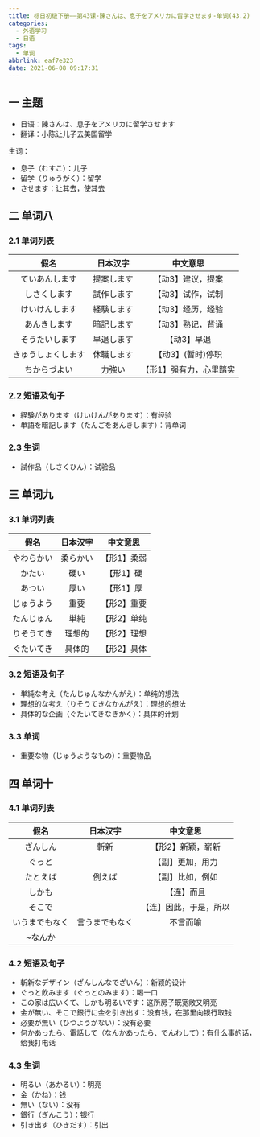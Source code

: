 ```yaml
---
title: 标日初级下册——第43课-陳さんは、息子をアメリカに留学させます-单词(43.2)
categories:
  - 外语学习
  - 日语
tags:
  - 单词
abbrlink: eaf7e323
date: 2021-06-08 09:17:31
---
```

## 一 主题

* 日语：陳さんは、息子をアメリカに留学させます
* 翻译：小陈让儿子去美国留学

<!--more-->

生词：

* 息子（むすこ）：儿子
* 留学（りゅうがく）：留学
* させます：让其去，使其去

## 二 单词八

### 2.1 单词列表

|        假名        |  日本汉字  |        中文意思         |
| :----------------: | :--------: | :---------------------: |
|   ていあんします   | 提案します |    【动3】建议，提案    |
|    しさくします    | 試作します |    【动3】试作，试制    |
|   けいけんします   | 経験します |    【动3】经历，经验    |
|    あんきします    | 暗記します |    【动3】熟记，背诵    |
|   そうたいします   | 早退します |       【动3】早退       |
| きゅうしょくします | 休職します |   【动3】\(暂时)停职    |
|    ちからづよい    |   力強い   | 【形1】强有力，心里踏实 |

### 2.2 短语及句子

* 経験があります（けいけんがあります）：有经验
* 単語を暗記します（たんごをあんきします）：背单词

### 2.3 生词

* 試作品（しさくひん）：试验品

## 三 单词九

### 3.1 单词列表

|    假名    | 日本汉字 |  中文意思   |
| :--------: | :------: | :---------: |
| やわらかい | 柔らかい | 【形1】柔弱 |
|   かたい   |   硬い   |  【形1】硬  |
|   あつい   |   厚い   |  【形1】厚  |
| じゅうよう |   重要   | 【形2】重要 |
| たんじゅん |   単純   | 【形2】单纯 |
| りそうてき |  理想的  | 【形2】理想 |
| ぐたいてき |  具体的  | 【形2】具体 |

### 3.2 短语及句子

* 単純な考え（たんじゅんなかんがえ）：单纯的想法
* 理想的な考え（りそうてきなかんがえ）：理想的想法
* 具体的な企画（ぐたいてきなきかく）：具体的计划

### 3.3 单词

* 重要な物（じゅうようなもの）：重要物品

## 四 单词十

### 4.1 单词列表

|      假名      |    日本汉字    |        中文意思        |
| :------------: | :------------: | :--------------------: |
|    ざんしん    |      斬新      |   【形2】新颖，崭新    |
|     ぐっと     |                |    【副】更加，用力    |
|    たとえば    |     例えば     |    【副】比如，例如    |
|     しかも     |                |       【连】而且       |
|     そこで     |                | 【连】因此，于是，所以 |
| いうまでもなく | 言うまでもなく |        不言而喻        |
|    ~なんか     |                |                        |

### 4.2 短语及句子

* 斬新なデザイン（ざんしんなでざいん）：新颖的设计
* ぐっと飲みます（ぐっとのみます）：喝一口
* この家は広いくて、しかも明るいです：这所房子既宽敞又明亮
* 金が無い、そこで銀行に金を引き出す：没有钱，在那里向银行取钱
* 必要が無い（ひつようがない）：没有必要
* 何かあったら、電話して（なんかあったら、でんわして）：有什么事的话，给我打电话

### 4.3 生词

* 明るい（あかるい）：明亮
* 金（かね）：钱
* 無い（ない）：没有
* 銀行（ぎんこう）：银行
* 引き出す（ひきだす）：引出